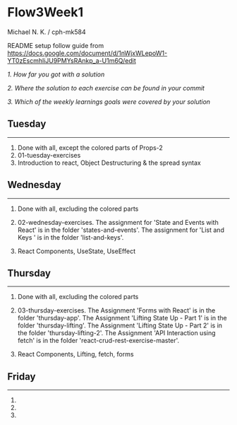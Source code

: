 # Flow3Week1
Michael N. K. / cph-mk584

README setup follow guide from https://docs.google.com/document/d/1nWjxWLepoW1-YT0zEscmhliJU9PMYsRAnkp_a-U1m6Q/edit

*1. How far you got with a solution*

*2. Where the solution to each exercise can be found in your commit*

*3. Which of the weekly learnings goals were covered by your solution*

## Tuesday
-----
1. Done with all, except the colored parts of Props-2
2. 01-tuesday-exercises
3. Introduction to react, Object Destructuring & the spread syntax

## Wednesday
-----
1. Done with all, excluding the colored parts
2. 02-wednesday-exercises. 
The assignment for 'State and Events with React' is in the folder 'states-and-events'.
The assignment for 'List and Keys ' is in the folder 'list-and-keys'.

3. React Components, UseState, UseEffect

## Thursday
-----
1. Done with all, excluding the colored parts
2. 03-thursday-exercises.
The Assignment 'Forms with React' is in the folder 'thursday-app'.
The Assignment 'Lifting State Up - Part 1' is in the folder 'thursday-lifting'.
The Assignment 'Lifting State Up - Part 2' is in the folder 'thursday-lifting-2'.
The Assignment 'API Interaction using fetch' is in the folder 'react-crud-rest-exercise-master'.

3. React Components, Lifting, fetch, forms

## Friday
-----
1. 
2. 
3. 
